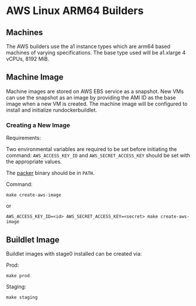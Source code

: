 # AWS Linux ARM64 Builders

## Machines

The AWS builders use the a1 instance types which are arm64 based machines of varying specifications.
The base type used will be a1.xlarge 4 vCPUs, 8192 MiB.

## Machine Image

Machine images are stored on AWS EBS service as a snapshot. New VMs can use the snapshot as an image
by providing the AMI ID as the base image when a new VM is created. The machine image will be configured
to install and initialize rundockerbuildlet.

### Creating a New Image

Requirements:

Two environmental variables are required to be set before initiating the command:
`AWS_ACCESS_KEY_ID` and `AWS_SECRET_ACCESS_KEY` should be set with the appropriate values.

The [packer](https://www.packer.io) binary should be in `PATH`.

Command:

`make create-aws-image`

or

`AWS_ACCESS_KEY_ID=<id> AWS_SECRET_ACCESS_KEY=<secret> make create-aws-image`

## Buildlet Image

Buildlet images with stage0 installed can be created via:

Prod:

`make prod`

Staging:

`make staging`
